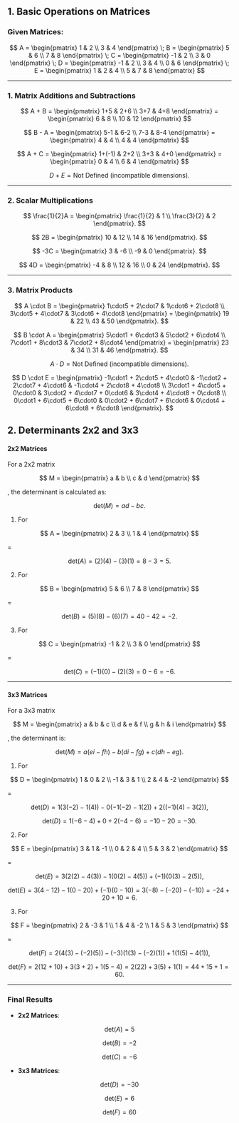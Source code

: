 ## 1. Basic Operations on Matrices

### Given Matrices:
$$
A = \begin{pmatrix} 1 & 2 \\ 3 & 4 \end{pmatrix} \;
B = \begin{pmatrix} 5 & 6 \\ 7 & 8 \end{pmatrix} \;
C = \begin{pmatrix} -1 & 2 \\ 3 & 0 \end{pmatrix} \;
D = \begin{pmatrix} -1 & 2 \\ 3 & 4 \\ 0 & 6 \end{pmatrix} \;
E = \begin{pmatrix} 1 & 2 & 4 \\ 5 & 7 & 8 \end{pmatrix}
$$

---

### 1. **Matrix Additions and Subtractions**  
$$
A + B = \begin{pmatrix} 1+5 & 2+6 \\ 3+7 & 4+8 \end{pmatrix} = \begin{pmatrix} 6 & 8 \\ 10 & 12 \end{pmatrix}
$$

$$
B - A = \begin{pmatrix} 5-1 & 6-2 \\ 7-3 & 8-4 \end{pmatrix} = \begin{pmatrix} 4 & 4 \\ 4 & 4 \end{pmatrix}
$$

$$
A + C = \begin{pmatrix} 1+(-1) & 2+2 \\ 3+3 & 4+0 \end{pmatrix} = \begin{pmatrix} 0 & 4 \\ 6 & 4 \end{pmatrix}
$$

$$
D + E = \text{Not Defined (incompatible dimensions)}.
$$

---

### 2. **Scalar Multiplications**  
$$
\frac{1}{2}A = \begin{pmatrix} \frac{1}{2} & 1 \\ \frac{3}{2} & 2 \end{pmatrix}.
$$

$$
2B = \begin{pmatrix} 10 & 12 \\ 14 & 16 \end{pmatrix}.
$$

$$
-3C = \begin{pmatrix} 3 & -6 \\ -9 & 0 \end{pmatrix}.
$$

$$
4D = \begin{pmatrix} -4 & 8 \\ 12 & 16 \\ 0 & 24 \end{pmatrix}.
$$

---

### 3. **Matrix Products**  
$$
A \cdot B = \begin{pmatrix} 1\cdot5 + 2\cdot7 & 1\cdot6 + 2\cdot8 \\ 3\cdot5 + 4\cdot7 & 3\cdot6 + 4\cdot8 \end{pmatrix} = \begin{pmatrix} 19 & 22 \\ 43 & 50 \end{pmatrix}.
$$

$$
B \cdot A = \begin{pmatrix} 5\cdot1 + 6\cdot3 & 5\cdot2 + 6\cdot4 \\ 7\cdot1 + 8\cdot3 & 7\cdot2 + 8\cdot4 \end{pmatrix} = \begin{pmatrix} 23 & 34 \\ 31 & 46 \end{pmatrix}.
$$

$$
A \cdot D = \text{Not Defined (incompatible dimensions)}.
$$

$$
D \cdot E = \begin{pmatrix} 
-1\cdot1 + 2\cdot5 + 4\cdot0 & -1\cdot2 + 2\cdot7 + 4\cdot6 & -1\cdot4 + 2\cdot8 + 4\cdot8 \\ 
3\cdot1 + 4\cdot5 + 0\cdot0 & 3\cdot2 + 4\cdot7 + 0\cdot6 & 3\cdot4 + 4\cdot8 + 0\cdot8 \\ 
0\cdot1 + 6\cdot5 + 6\cdot0 & 0\cdot2 + 6\cdot7 + 6\cdot6 & 0\cdot4 + 6\cdot8 + 6\cdot8 
\end{pmatrix}.
$$

## 2. Determinants 2x2 and 3x3

#### 2x2 Matrices
For a 2x2 matrix 

$$ M = \begin{pmatrix} a & b \\ c & d \end{pmatrix} $$

, the determinant is calculated as:

$$
\text{det}(M) = ad - bc.
$$

1. For 

$$ A = \begin{pmatrix} 2 & 3 \\ 1 & 4 \end{pmatrix} $$

 =

$$
\text{det}(A) = (2)(4) - (3)(1) = 8 - 3 = 5.
$$

2. For 

$$ B = \begin{pmatrix} 5 & 6 \\ 7 & 8 \end{pmatrix} $$

 =

$$
\text{det}(B) = (5)(8) - (6)(7) = 40 - 42 = -2.
$$

3. For 

$$ C = \begin{pmatrix} -1 & 2 \\ 3 & 0 \end{pmatrix} $$

 =

$$
\text{det}(C) = (-1)(0) - (2)(3) = 0 - 6 = -6.
$$

---

#### 3x3 Matrices
For a 3x3 matrix 

$$ M = \begin{pmatrix} a & b & c \\ d & e & f \\ g & h & i \end{pmatrix} $$

, the determinant is:

$$
\text{det}(M) = a(ei - fh) - b(di - fg) + c(dh - eg).
$$

1. For 

$$ D = \begin{pmatrix} 1 & 0 & 2 \\ -1 & 3 & 1 \\ 2 & 4 & -2 \end{pmatrix} $$

=

$$
\text{det}(D) = 1(3(-2) - 1(4)) - 0(-1(-2) - 1(2)) + 2((-1)(4) - 3(2)),
$$

$$
\text{det}(D) = 1(-6 - 4) + 0 + 2(-4 - 6) = -10 - 20 = -30.
$$

2. For 

$$ E = \begin{pmatrix} 3 & 1 & -1 \\ 0 & 2 & 4 \\ 5 & 3 & 2 \end{pmatrix} $$

=

$$
\text{det}(E) = 3(2(2) - 4(3)) - 1(0(2) - 4(5)) + (-1)(0(3) - 2(5)),
$$

$$
\text{det}(E) = 3(4 - 12) - 1(0 - 20) + (-1)(0 - 10) = 3(-8) - (-20) - (-10) = -24 + 20 + 10 = 6.
$$

3. For 

$$ F = \begin{pmatrix} 2 & -3 & 1 \\ 1 & 4 & -2 \\ 1 & 5 & 3 \end{pmatrix} $$

=

$$
\text{det}(F) = 2(4(3) - (-2)(5)) - (-3)(1(3) - (-2)(1)) + 1(1(5) - 4(1)),
$$

$$
\text{det}(F) = 2(12 + 10) + 3(3 + 2) + 1(5 - 4) = 2(22) + 3(5) + 1(1) = 44 + 15 + 1 = 60.
$$

---

### Final Results
- **2x2 Matrices**:

$$ \text{det}(A) = 5 $$

$$ \text{det}(B) = -2 $$

$$ \text{det}(C) = -6 $$

- **3x3 Matrices**:

$$ \text{det}(D) = -30 $$

$$ \text{det}(E) = 6 $$

$$ \text{det}(F) = 60 $$
